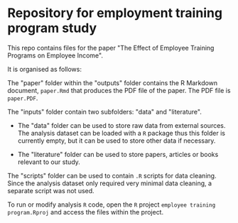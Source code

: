 # Repository for employment training program study

This repo contains files for the paper "The Effect of Employee Training Programs on Employee Income".

It is organised as follows:

The "paper" folder within the "outputs" folder contains the R Markdown document, `paper.Rmd` that produces the PDF file of the paper. The PDF file is `paper.PDF`. 

The "inputs" folder contain two subfolders: "data" and "literature". 

- The "data" folder can be used to store raw data from external sources. The analysis dataset can be loaded with a `R` package thus this folder is currently empty, but it can be used to store other data if necessary. 

- The "literature" folder can be used to store papers, articles or books relevant to our study. 

The "scripts" folder can be used to contain `.R` scripts for data cleaning. Since the analysis dataset only required very minimal data cleaning, a separate script was not used. 

To run or modify analysis `R` code, open the `R` project `employee training program.Rproj` and access the files within the project. 

